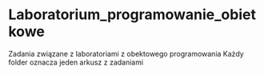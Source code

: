 # Laboratorium_programowanie_obietkowe
Zadania związane z laboratoriami z obektowego programowania
Każdy folder oznacza jeden arkusz z zadaniami
